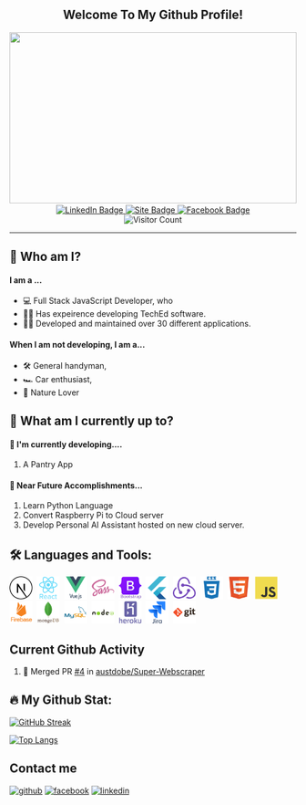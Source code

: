 <div align="center">
  <h2>Welcome To My Github Profile!
</div>
<div id="header" align="center">
  <img src="https://media.giphy.com/media/3oxHQM2nelb4qWtoje/giphy.gif" width=100% height=300 />
  <div id="badges">
    <a href="https://linkedin.com/in/austin-dober">
      <img src="https://img.shields.io/badge/LinkedIn-blue?style=for-the-badge&logo=linkedin&logoColor=white" alt="LinkedIn Badge"/>
    </a>
    <a href="https://austindober.com">
      <img src="https://img.shields.io/badge/Profile-green?style=for-the-badge&logo=data:favicon-16x16.png&logoColor=white" alt="Site Badge"/>
    </a>
    <a href="https://www.facebook.com/adoberweb">
      <img src="https://img.shields.io/badge/Facebook-blue?style=for-the-badge&logo=facebook&logoColor=white" alt="Facebook Badge"/>
    </a>
    
  </div>
  <img src="https://komarev.com/ghpvc/?username=austdobe&style=flat-square&color=blue" alt="Visitor Count"/>
</div>
  
  ---
    
## 🤔 Who am I?

#### I am a ... 

  -  💻 Full Stack JavaScript Developer, who
  -  🧑‍🏫 Has expeirence developing TechEd software.
  -  🧑‍💻 Developed and maintained over 30 different applications.

#### When I am not developing, I am a...

  -  🛠️ General handyman,
  -  🏎️ Car enthusiast,
  -  🌳 Nature Lover

## 🤔 What am I currently up to?

#### 🔨 I'm currently developing....

  1. A Pantry App

#### 🔮 Near Future Accomplishments...

  1. Learn Python Language
  2. Convert Raspberry Pi to Cloud server
  3. Develop Personal AI Assistant hosted on new cloud server.
  
  
## :hammer_and_wrench: Languages and Tools: 

<div>
  <img src="https://github.com/devicons/devicon/blob/master/icons/nextjs/nextjs-line.svg" title="Next" alt="Next" width="40" height="40"/>&nbsp;
  <img src="https://github.com/devicons/devicon/blob/master/icons/react/react-original-wordmark.svg" title="React" alt="React" width="40" height="40"/>&nbsp;
  <img src="https://github.com/devicons/devicon/blob/master/icons/vuejs/vuejs-original-wordmark.svg" title="Vue" alt="Vue" width="40" height="40"/>&nbsp;
  <img src="https://github.com/devicons/devicon/blob/master/icons/sass/sass-original.svg" title="Sass" alt="Sass" width="40" height="40"/>&nbsp;
  <img src="https://github.com/devicons/devicon/blob/master/icons/bootstrap/bootstrap-original-wordmark.svg" title="Bootstrap" alt="Bootstrap" width="40" height="40"/>&nbsp;
  <img src="https://github.com/devicons/devicon/blob/master/icons/flutter/flutter-original.svg" title="Flutter" alt="Flutter" width="40" height="40"/>&nbsp;
  <img src="https://github.com/devicons/devicon/blob/master/icons/redux/redux-original.svg" title="Redux" alt="Redux " width="40" height="40"/>&nbsp;
  <img src="https://github.com/devicons/devicon/blob/master/icons/css3/css3-plain-wordmark.svg"  title="CSS3" alt="CSS" width="40" height="40"/>&nbsp;
  <img src="https://github.com/devicons/devicon/blob/master/icons/html5/html5-original.svg" title="HTML5" alt="HTML" width="40" height="40"/>&nbsp;
  <img src="https://github.com/devicons/devicon/blob/master/icons/javascript/javascript-original.svg" title="JavaScript" alt="JavaScript" width="40" height="40"/>&nbsp;
  <img src="https://github.com/devicons/devicon/blob/master/icons/firebase/firebase-plain-wordmark.svg" title="Firebase" alt="Firebase" width="40" height="40"/>&nbsp;
  <img src="https://github.com/devicons/devicon/blob/master/icons/mongodb/mongodb-original-wordmark.svg" title="Mongo"  alt="Mongo" width="40" height="40"/>&nbsp;
  <img src="https://github.com/devicons/devicon/blob/master/icons/mysql/mysql-original-wordmark.svg" title="MySQL"  alt="MySQL" width="40" height="40"/>&nbsp;
  <img src="https://github.com/devicons/devicon/blob/master/icons/nodejs/nodejs-original-wordmark.svg" title="NodeJS" alt="NodeJS" width="40" height="40"/>&nbsp;
  <img src="https://github.com/devicons/devicon/blob/master/icons/heroku/heroku-plain-wordmark.svg" title="Heroku" alt="Heroku" width="40" height="40"/>&nbsp;
  <img src="https://github.com/devicons/devicon/blob/master/icons/jira/jira-original-wordmark.svg" title="Jira" alt="Jira" width="40" height="40"/>&nbsp;
  <img src="https://github.com/devicons/devicon/blob/master/icons/git/git-original-wordmark.svg" title="Git" **alt="Git" width="40" height="40"/>
</div>
  
## Current Github Activity

<!--START_SECTION:activity-->
1. 🎉 Merged PR [#4](https://github.com/austdobe/Super-Webscraper/pull/4) in [austdobe/Super-Webscraper](https://github.com/austdobe/Super-Webscraper)
<!--END_SECTION:activity-->


## :fire: My Github Stat:

[![GitHub Streak](http://github-readme-streak-stats.herokuapp.com?user=austdobe&theme=dark&hide_border=true&fire=DD2727)](https://git.io/streak-stats)
  
[![Top Langs](https://github-readme-stats.vercel.app/api/top-langs/?username=austdobe&layout=compact&theme=vision-friendly-dark)](https://github.com/anuraghazra/github-readme-stats)


## Contact me 
  
  [1]: http://www.github.com/austdobe
  [2]: https://www.linkedin.com/in/austin-dober
  [3]: https://www.facebook.com/adoberweb

  [![github](https://cloud.githubusercontent.com/assets/17016297/18839843/0e06a67a-83d2-11e6-993a-b35a182500e0.png)][1]
  [![facebook](https://cloud.githubusercontent.com/assets/17016297/18839836/0a06deb4-83d2-11e6-8078-1d0974af0f63.png)][3]
  [![linkedin](https://cloud.githubusercontent.com/assets/17016297/18839848/0fc7e74e-83d2-11e6-8c6a-277fc9d6e067.png)][2]


